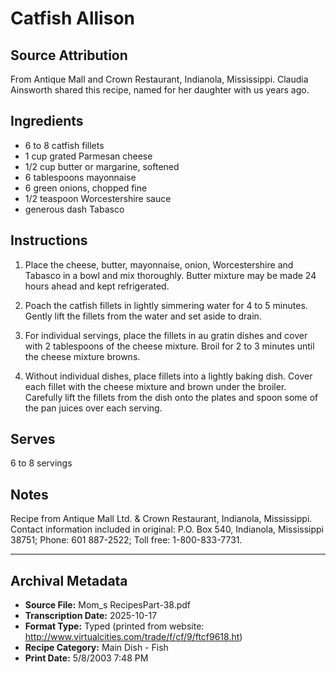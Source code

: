 # Catfish Allison

## Source Attribution

From Antique Mall and Crown Restaurant, Indianola, Mississippi. Claudia Ainsworth shared this recipe, named for her daughter with us years ago.

## Ingredients

- 6 to 8 catfish fillets
- 1 cup grated Parmesan cheese
- 1/2 cup butter or margarine, softened
- 6 tablespoons mayonnaise
- 6 green onions, chopped fine
- 1/2 teaspoon Worcestershire sauce
- generous dash Tabasco

## Instructions

1. Place the cheese, butter, mayonnaise, onion, Worcestershire and Tabasco in a bowl and mix thoroughly. Butter mixture may be made 24 hours ahead and kept refrigerated.

2. Poach the catfish fillets in lightly simmering water for 4 to 5 minutes. Gently lift the fillets from the water and set aside to drain.

3. For individual servings, place the fillets in au gratin dishes and cover with 2 tablespoons of the cheese mixture. Broil for 2 to 3 minutes until the cheese mixture browns.

4. Without individual dishes, place fillets into a lightly baking dish. Cover each fillet with the cheese mixture and brown under the broiler. Carefully lift the fillets from the dish onto the plates and spoon some of the pan juices over each serving.

## Serves

6 to 8 servings

## Notes

Recipe from Antique Mall Ltd. & Crown Restaurant, Indianola, Mississippi. Contact information included in original: P.O. Box 540, Indianola, Mississippi 38751; Phone: 601 887-2522; Toll free: 1-800-833-7731.

---

## Archival Metadata

- **Source File:** Mom_s RecipesPart-38.pdf
- **Transcription Date:** 2025-10-17
- **Format Type:** Typed (printed from website: http://www.virtualcities.com/trade/f/cf/9/ftcf9618.ht)
- **Recipe Category:** Main Dish - Fish
- **Print Date:** 5/8/2003 7:48 PM
